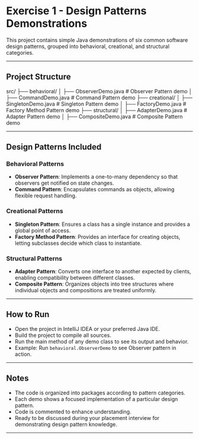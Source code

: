 # Exercise 1 - Design Patterns Demonstrations

This project contains simple Java demonstrations of six common software design patterns, grouped into behavioral, creational, and structural categories.

---

## Project Structure

src/
├── behavioral/
│   ├── ObserverDemo.java      # Observer Pattern demo
│   ├── CommandDemo.java       # Command Pattern demo
├── creational/
│   ├── SingletonDemo.java     # Singleton Pattern demo
│   ├── FactoryDemo.java       # Factory Method Pattern demo
├── structural/
│   ├── AdapterDemo.java       # Adapter Pattern demo
│   ├── CompositeDemo.java     # Composite Pattern demo


---

## Design Patterns Included

### Behavioral Patterns

- **Observer Pattern**: Implements a one-to-many dependency so that observers get notified on state changes.
- **Command Pattern**: Encapsulates commands as objects, allowing flexible request handling.

### Creational Patterns

- **Singleton Pattern**: Ensures a class has a single instance and provides a global point of access.
- **Factory Method Pattern**: Provides an interface for creating objects, letting subclasses decide which class to instantiate.

### Structural Patterns

- **Adapter Pattern**: Converts one interface to another expected by clients, enabling compatibility between different classes.
- **Composite Pattern**: Organizes objects into tree structures where individual objects and compositions are treated uniformly.

---

## How to Run

- Open the project in IntelliJ IDEA or your preferred Java IDE.
- Build the project to compile all sources.
- Run the main method of any demo class to see its output and behavior.
- Example: Run `behavioral.ObserverDemo` to see Observer pattern in action.

---

## Notes

- The code is organized into packages according to pattern categories.
- Each demo shows a focused implementation of a particular design pattern.
- Code is commented to enhance understanding.
- Ready to be discussed during your placement interview for demonstrating design pattern knowledge.

---

